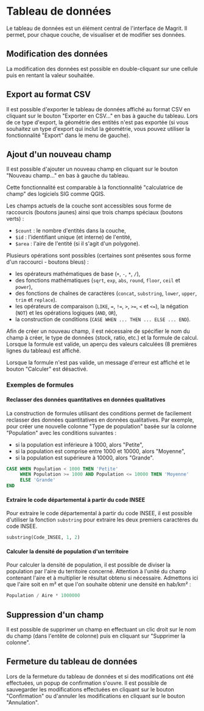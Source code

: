 # Tableau de données

Le tableau de données est un élément central de l'interface de Magrit.
Il permet, pour chaque couche, de visualiser et de modifier ses données.

<ZoomImg
    src="./data-table.png"
    alt="Tableau de données"
    caption="Tableau de données"
/>

## Modification des données

La modification des données est possible en double-cliquant sur une cellule puis en rentant la valeur souhaitée.

<ZoomImg
    src="./data-table-edit.png"
    alt="Tableau de données - Modification"
    caption="Tableau de données - Modification"
/>

## Export au format CSV

Il est possible d'exporter le tableau de données affiché au format CSV en cliquant sur le bouton "Exporter en CSV..." en bas à gauche du tableau.
Lors de ce type d'export, la géométrie des entités n'est pas exportée (si vous souhaitez un type d'export qui inclut la géométrie,
vous pouvez utiliser la fonctionnalité "Export" dans le menu de gauche).


## Ajout d'un nouveau champ

Il est possible d'ajouter un nouveau champ en cliquant sur le bouton "Nouveau champ..." en bas à gauche du tableau.

Cette fonctionnalité est comparable à la fonctionnalité "calculatrice de champ" des logiciels SIG comme QGIS.

<ZoomImg
    src="./data-table-new-field.png"
    alt="Tableau de données - Nouveau champ"
    caption="Tableau de données - Nouveau champ"
/>

Les champs actuels de la couche sont accessibles sous forme de raccourcis (boutons jaunes) ainsi que trois champs spéciaux (boutons verts) :

- `$count` : le nombre d'entités dans la couche,
- `$id` : l'identifiant unique (et interne) de l'entité,
- `$area` : l'aire de l'entité (si il s'agit d'un polygone).

Plusieurs opérations sont possibles (certaines sont présentes sous forme d'un raccourci - boutons bleus) :

- les opérateurs mathématiques de base (`+`, `-`, `*`, `/`),
- des fonctions mathématiques (`sqrt`, `exp`, `abs`, `round`, `floor`, `ceil` et `power`),
- des fonctions de chaînes de caractères (`concat`, `substring`, `lower`, `upper`, `trim` et `replace`).
- les opérateurs de comparaison (`LIKE`, `=`, `!=`, `>`, `>=`, `<` et `<=`), la négation (`NOT`) et les opérations logiques (`AND`, `OR`),
- la construction de conditions (`CASE WHEN ... THEN ... ELSE ... END`).

Afin de créer un nouveau champ, il est nécessaire de spécifier le nom du champ à créer, le type de données (stock, ratio, etc.) et la formule de calcul.
Lorsque la formule est valide, un aperçu des valeurs calculées (8 premières lignes du tableau) est affiché.

<ZoomImg
    src="./data-table-new-field-zoom.png"
    alt="Tableau de données - Nouveau champ avec formule valide"
    caption="Tableau de données - Nouveau champ avec formule valide"
/>


Lorsque la formule n'est pas valide, un message d'erreur est affiché et le bouton "Calculer" est désactivé.

<ZoomImg
    src="./data-table-invalid-formula1.png"
    alt="Tableau de données - Nouveau champ avec formule invalide"
    caption="Tableau de données - Nouveau champ avec formule invalide"
/>

<ZoomImg
    src="./data-table-invalid-formula2.png"
    alt="Tableau de données - Nouveau champ avec formule invalide"
    caption="Tableau de données - Nouveau champ avec formule invalide"
/>

### Exemples de formules

#### Reclasser des données quantitatives en données qualitatives

La construction de formules utilisant des conditions permet de facilement reclasser des données quantitatives en données qualitatives.
Par exemple, pour créer une nouvelle colonne "Type de population" basée sur la colonne "Population" avec les
conditions suivantes :

- si la population est inférieure à 1000, alors "Petite",
- si la population est comprise entre 1000 et 10000, alors "Moyenne",
- si la population est supérieure à 10000, alors "Grande".

```sql
CASE WHEN Population < 1000 THEN 'Petite'
     WHEN Population >= 1000 AND Population <= 10000 THEN 'Moyenne'
     ELSE 'Grande'
END
```

#### Extraire le code départemental à partir du code INSEE

Pour extraire le code départemental à partir du code INSEE, il est possible d'utiliser la fonction `substring` pour extraire les deux premiers caractères du code INSEE.

```sql
substring(Code_INSEE, 1, 2)
```

#### Calculer la densité de population d'un territoire

Pour calculer la densité de population, il est possible de diviser la population par l'aire du territoire concerné.
Attention à l'unité du champ contenant l'aire et à multiplier le résultat obtenu si nécessaire.
Admettons ici que l'aire soit en m² et que l'on souhaite obtenir une densité en hab/km² :

```sql
Population / Aire * 1000000
```

## Suppression d'un champ

Il est possible de supprimer un champ en effectuant un clic droit sur le nom du champ (dans l'entête de colonne) puis en cliquant sur "Supprimer la colonne".

## Fermeture du tableau de données

Lors de la fermeture du tableau de données et si des modifications ont été effectuées, un popup de confirmation s'ouvre.
Il est possible de sauvegarder les modifications effectuées en cliquant sur le bouton "Confirmation" ou d'annuler les modifications en cliquant sur le bouton "Annulation".
